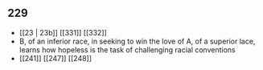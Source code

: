 ## 229
- [[23 | 23b]] [[331]] [[332]] 
- B, of an inferior race, in seeking to win the love of A, of a superior lace, learns how hopeless is the task of challenging racial conventions
- [[241]] [[247]] [[248]] 

